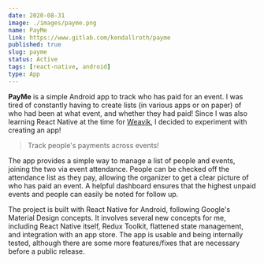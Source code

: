 ```yaml
---
date: 2020-08-31
image: ./images/payme.png
name: PayMe
link: https://www.gitlab.com/kendallroth/payme
published: true
slug: payme
status: Active
tags: [react-native, android]
type: App
---
```


**PayMe** is a simple Android app to track who has paid for an event. I was tired of constantly having to create lists (in various apps or on paper) of who had been at what event, and whether they had paid! Since I was also learning React Native at the time for [Weavik](https://www.weavik.com), I decided to experiment with creating an app!

> Track people's payments across events!

The app provides a simple way to manage a list of people and events, joining the two via event attendance. People can be checked off the attendance list as they pay, allowing the organizer to get a clear picture of who has paid an event. A helpful dashboard ensures that the highest unpaid events and people can easily be noted for follow up.

The project is built with React Native for Android, following Google's Material Design concepts. It involves several new concepts for me, including React Native itself, Redux Toolkit, flattened state management, and integration with an app store. The app is usable and being internally tested, although there are some more features/fixes that are necessary before a public release.
